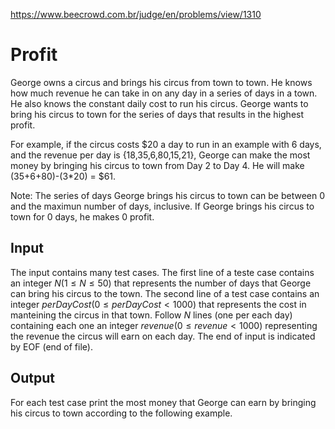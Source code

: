 https://www.beecrowd.com.br/judge/en/problems/view/1310

# Profit

George owns a circus and brings his circus from town to town. He knows how
much revenue he can take in on any day in a series of days in a town. He also
knows the constant daily cost to run his circus. George wants to bring his
circus to town for the series of days that results in the highest profit.

For example, if the circus costs $20 a day to run in an example with 6 days,
and the revenue per day is {$18,$35,$6,$80,$15,$21}, George can make the most
money by bringing his circus to town from Day 2 to Day 4. He will make
(35+6+80)-(3*20) = $61.

Note: The series of days George brings his circus to town can be between 0 and
the maximun number of days, inclusive. If George brings his circus to town for
0 days, he makes 0 profit.

## Input

The input contains many test cases. The first line of a teste case contains an
integer $N (1 \leq N \leq 50)$ that represents the number of days that
George can bring his circus to the town. The second line of a test case
contains an integer $perDayCost (0 \leq perDayCost \lt 1000)$ that represents
the cost in manteining the circus in that town. Follow $N$ lines (one per each
day) containing each one an integer $revenue (0 \leq revenue \lt 1000)$
representing the revenue the circus will earn on each day. The end of input is
indicated by EOF (end of file).

## Output

For each test case print the most money that George can earn by bringing his
circus to town according to the following example.
